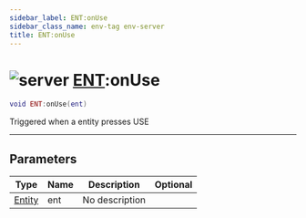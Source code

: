 ```yaml
---
sidebar_label: ENT:onUse
sidebar_class_name: env-tag env-server
title: ENT:onUse
---
```


# <img src='/img/wiki/server.png' alt='server' classname='env-tag' /> [ENT](../ent/README.md):onUse

```lua
void ENT:onUse(ent)
```

Triggered when a entity presses USE<br/>

-----------------
## Parameters

| Type   | Name | Description | Optional |
| ------ | ---- | ----------- | -------: |
| [Entity](../entity/README.md) | ent | No description |   |

